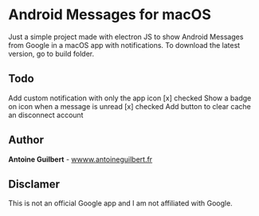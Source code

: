 # Android Messages for macOS

Just a simple project made with electron JS to show Android Messages from Google in a macOS app with notifications.
To download the latest version, go to build folder.

## Todo

Add custom notification with only the app icon
[x] checked Show a badge on icon when a message is unread
[x] checked Add button to clear cache an disconnect account

## Author

**Antoine Guilbert** - [wwww.antoineguilbert.fr](https://wwww.antoineguilbert.fr)

## Disclamer

This is not an official Google app and I am not affiliated with Google.
